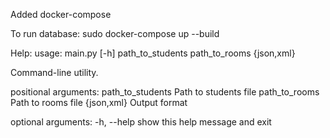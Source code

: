 Added docker-compose

To run database: sudo docker-compose up --build

Help:
usage: main.py [-h] path_to_students path_to_rooms {json,xml}

Command-line utility.

positional arguments:
  path_to_students  Path to students file
  path_to_rooms     Path to rooms file
  {json,xml}        Output format

optional arguments:
  -h, --help        show this help message and exit

